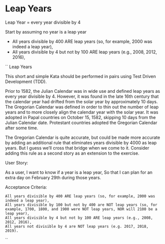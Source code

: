 # Leap Years

Leap Year = every year divisible by 4

Start by assuming no year is a leap year
- All years divisible by 400 ARE leap years (so, for example, 2000 was indeed a leap year),
- All years divisible by 4 but not by 100 ARE leap years (e.g., 2008, 2012, 2016),











``
Leap Years

This short and simple Kata should be performed in pairs using Test Driven Development (TDD).

Prior to 1582, the Julian Calendar was in wide use and defined leap years as every year divisible by 4. 
However, it was found in the late 16th century that the calendar year had drifted from the solar year by approximately 10 days. 
The Gregorian Calendar was defined in order to thin out the number of leap years and to more closely align the calendar year with the solar year. 
It was adopted in Papal countries on October 15, 1582, skipping 10 days from the Julian Calendar date. 
Protestant countries adopted the Gregorian Calendar after some time.

The Gregorian Calendar is quite accurate, but could be made more accurate by adding an additional rule that eliminates years divisible by 4000 as leap years. 
But I guess we’ll cross that bridge when we come to it. 
Consider adding this rule as a second story as an extension to the exercise.

User Story:

As a user, I want to know if a year is a leap year, So that I can plan for an extra day on February 29th during those years.

Acceptance Criteria:

    All years divisible by 400 ARE leap years (so, for example, 2000 was indeed a leap year),
    All years divisible by 100 but not by 400 are NOT leap years (so, for example, 1700, 1800, and 1900 were NOT leap years, NOR will 2100 be a leap year),
    All years divisible by 4 but not by 100 ARE leap years (e.g., 2008, 2012, 2016),
    All years not divisible by 4 are NOT leap years (e.g. 2017, 2018, 2019).
``